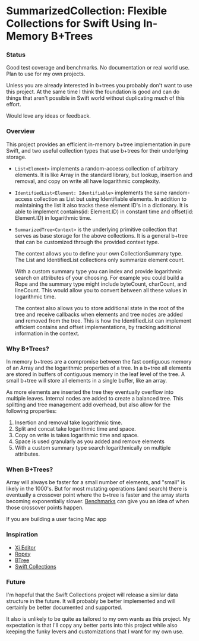 # SummarizedCollection: Flexible Collections for Swift Using In-Memory B+Trees

### <a name="status">Status</a>

Good test coverage and benchmarks. No documentation or real world use. Plan to use for my own projects.

Unless you are already interested in b+trees you probably don't want to use this project. At the same time I think the foundation is good and can do things that aren't possible in Swift world without duplicating much of this effort.

Would love any ideas or feedback.

### <a name="overview">Overview</a>

This project provides an efficient in-memory b+tree implementation in pure Swift, and two useful collection types that use b+trees for their underlying storage.

- `List<Element>` implements a random-access collection of arbitrary elements. It is like Array in the standard library, but lookup, insertion and removal, and copy on write all have logarithmic complexity.

- `IdentifiedList<Element: Identifiable>` implements the same random-access collection as List<Element> but using Identifiable elements. In addition to maintaining the list it also tracks these element ID's in a dictionary. It is able to implement contains(id: Element.ID) in constant time and offset(id: Element.ID) in logarithmic time.    

- `SummarizedTree<Context>` is the underlying primitive collection that serves as base storage for the above collections. It is a general b+tree that can be customized through the provided context type.
    
    The context allows you to define your own CollectionSummary type. The List and IdentifiedList collections only summarize element count.
    
    With a custom summary type you can index and provide logarithmic search on attributes of your choosing. For example you could build a Rope and the summary type might include byteCount, charCount, and lineCount. This would allow you to convert between all these values in logarithmic time.
    
    The context also allows you to store additional state in the root of the tree and receive callbacks when elements and tree nodes are added and removed from the tree. This is how the IdentifiedList can implement efficient contains and offset implementations, by tracking additional information in the context.

### <a name="what">Why B+Trees?</a>

In memory b+trees are a compromise between the fast contiguous memory of an Array and the logarithmic properties of a tree. In a b+tree all elements are stored in buffers of contiguous memory in the leaf level of the tree. A small b+tree will store all elements in a single buffer, like an array.

As more elements are inserted the tree they eventually overflow into multiple leaves. Internal nodes are added to create a balanced tree. This splitting and tree management add overhead, but also allow for the following properties:

1. Insertion and removal take logarithmic time.
2. Split and concat take logarithmic time and space.
3. Copy on write is takes logarithmic time and space.
4. Space is used granularly as you added and remove elements
5. With a custom summary type search logarithmically on multiple attributes. 

### <a name="what">When B+Trees?</a>

Array will always be faster for a small number of elements, and "small" is likely in the 1000's. But for most mutating operations (and search) there is eventually a crossover point where the b+tree is faster and the array starts becoming exponentially slower. [Benchmarks](https://github.com/jessegrosjean/SummarizedCollection/tree/main/Sources/SummarizedCollectionBenchmark) can give you an idea of when those crossover points happen.

If you are building a user facing Mac app 

### <a name="inspiration">Inspiration</a>

- [Xi Editor](https://xi-editor.io/)
- [Ropey](https://github.com/cessen/ropey)
- [BTree](https://github.com/attaswift/BTree/)
- [Swift Collections](https://github.com/apple/swift-collections)

### <a name="future">Future</a>

I'm hopeful that the Swift Collections project will release a similar data structure in the future. It will probably be better implemented and will certainly be better documented and supported.

It also is unlikely to be quite as tailored to my own wants as this project. My expectation is that I'll copy any better parts into this project while also keeping the funky levers and customizations that I want for my own use.
